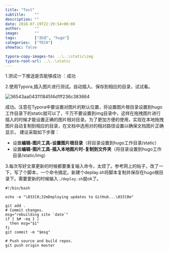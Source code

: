 ```yaml
---
title: "Test"
subtitle:    ""
description: ""
date: 2018-07-19T22:29:54+08:00
author:      ""
image:       ""
tags:        ["测试", "hugo"]
categories:  ["TECH"]
showtoc: false 

typora-copy-images-to: ..\..\static\img
typora-root-url: ..\..\static
---
```

1.测试一下推送是否能够成功 ：成功

2.使用Typora,插入图片进行测试。自动插入、保存到相应的目录，试试看。

![36543aa043111845f4d1ff236c383664](/img/36543aa043111845f4d1ff236c383664.jpg)

成功。注意在Typora中要设置对图片的默认位置，将设置图片根目录设置到hugo工作目录下的static就可以了，千万不要设置到img目录中，这样在拖拽图片进行插入的时候才能设置正确的图片相对目录。为了更加方便的使用，实现在本地拖拽图片自动复制到相应的目录，在文档中选用对的相对路径设置以确保文档图片正确显示， 建议采取如下步骤：

- 设置**编辑-图片工具-设置图片根目录**（将目录设置到hugo工作目录/static）
- 设置**编辑-图片工具-插入本地图片时-复制到文件夹**（将目录设置到hugo工作目录/static/img）

3.每次写好文章更新的时候都要重复输入命令，太烦了。参考网上的帖子，改了一下，写了个脚本，一个命令搞定。新建个deplay.sh将脚本复制并保存在hugo根目录下。需要更新的时候输入`./deploy.sh`就ok了。

```
#!/bin/bash

echo -e "\033[0;32mDeploying updates to GitHub...\033[0m"

git add .
# Commit changes.
msg="rebuilding site `date`"
if [ $# -eq 1 ]
  then msg="$1"
fi
git commit -m "$msg"

# Push source and build repos.
git push origin master



```

